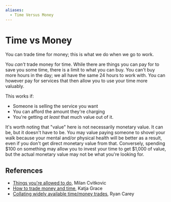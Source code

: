 ```yaml
---
aliases:
  - Time Versus Money
---
```


# Time vs Money

You can trade time for money; this is what we do when we go to work.

You _can't_ trade money for time. While there are things you can pay for to save
you some time, there is a limit to what you can buy. You can't buy more hours in
the day; we all have the same 24 hours to work with. You can however pay for
services that then allow you to use your time more valuably.

This works if:

- Someone is selling the service you want
- You can afford the amount they're charging
- You're getting _at least_ that much value out of it.

It's worth noting that "value" here is not necessarily monetary value. It can
be, but it doesn't have to be. You may value paying someone to shovel your walk
because your mental and/or physical health will be better as a result, even if
you don't get direct monetary value from that. Conversely, spending $100 on
something may allow you to invest your time to get $1,000 of value, but the
actual monetary value may not be what you're looking for.

## References

- [Things you're allowed to do](https://milan.cvitkovic.net/writing/things_youre_allowed_to_do/),
  Milan Cvitkovic
- [How to trade money and time](https://meteuphoric.com/2014/03/25/how-to-trade-money-and-time/),
  Katja Grace
- [Collating widely available time/money trades](https://www.lesswrong.com/posts/KuFSkLwhSkEZJYALE/collating-widely-available-time-money-trades),
  Ryan Carey
